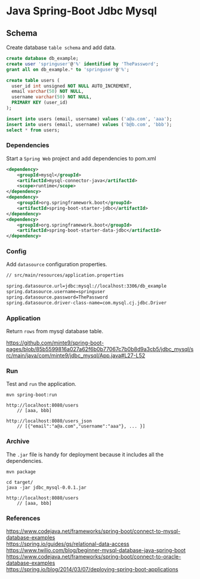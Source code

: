 # Java Spring-Boot Jdbc Mysql

## Schema

Create database `table schema` and add data.

~~~sql
create database db_example;
create user 'springuser'@'%' identified by 'ThePassword';
grant all on db_example.* to 'springuser'@'%';

create table users (
  user_id int unsigned NOT NULL AUTO_INCREMENT,
  email varchar(50) NOT NULL,
  username varchar(50) NOT NULL,
  PRIMARY KEY (user_id)
);

insert into users (email, username) values ('a@a.com', 'aaa');
insert into users (email, username) values ('b@b.com', 'bbb');
select * from users;
~~~

### Dependencies

Start a `Spring Web` project and add dependencies to pom.xml

~~~xml
<dependency>
	<groupId>mysql</groupId>
	<artifactId>mysql-connector-java</artifactId>
	<scope>runtime</scope>
</dependency>
<dependency>
	<groupId>org.springframework.boot</groupId>
	<artifactId>spring-boot-starter-jdbc</artifactId>
</dependency>
<dependency>
	<groupId>org.springframework.boot</groupId>
	<artifactId>spring-boot-starter-data-jdbc</artifactId>
</dependency>
~~~

### Config

Add `datasource` configuration properties.

~~~sh
// src/main/resources/application.properties

spring.datasource.url=jdbc:mysql://localhost:3306/db_example
spring.datasource.username=springuser
spring.datasource.password=ThePassword
spring.datasource.driver-class-name=com.mysql.cj.jdbc.Driver
~~~

### Application

Return `rows` from mysql database table.

https://github.com/minte9/spring-boot-pages/blob/85b5599816a027a62f6b0b77067c7b0b8d9a3cb5/jdbc_mysql/src/main/java/com/minte9/jdbc_mysql/App.java#L27-L52

### Run

Test and `run` the application.

~~~
mvn spring-boot:run

http://localhost:8080/users
    // [aaa, bbb]

http://localhost:8080/users_json
    // [{"email":"a@a.com","username":"aaa"}, ... }]
~~~

### Archive

The `.jar` file is handy for deployment because it includes all the dependencies.

~~~
mvn package

cd target/
java -jar jdbc_mysql-0.0.1.jar 

http://localhost:8080/users
    // [aaa, bbb]
~~~


### References

https://www.codejava.net/frameworks/spring-boot/connect-to-mysql-database-examples  
https://spring.io/guides/gs/relational-data-access  
https://www.twilio.com/blog/beginner-mysql-database-java-spring-boot  
https://www.codejava.net/frameworks/spring-boot/connect-to-oracle-database-examples  
https://spring.io/blog/2014/03/07/deploying-spring-boot-applications  
